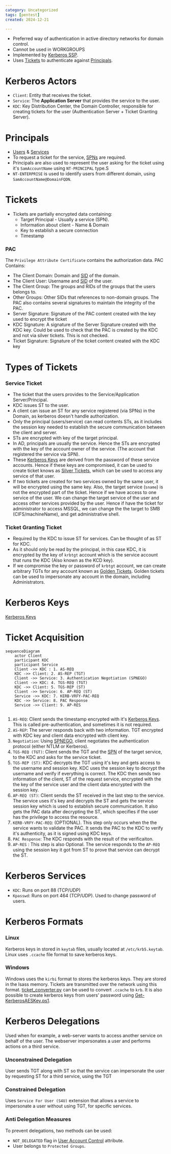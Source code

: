```yaml
---
category: Uncategorized
tags: [pentest]
created: 2024-12-21

---
```

- Preferred way of authentication in active directory networks for domain control.
- Cannot be used in WORKGROUPS
- Implemented by [Kerberos SSP](Authentication.md#Kerberos%20SSP).
- Uses [Tickets](#Tickets) to authenticate against [Principals](#Principals).

# Kerberos Actors
- `Client`: Entity that receives the ticket.
- `Service`: The __Application Server__ that provides the service to the user.
- `KDC`: Key Distribution Center, the Domain Controller, responsible for creating tickets for the user (Authentication Server + Ticket Granting Server).

# Principals
- [Users](TechLexicon/Penetration%20Testing/Exploitation/Active%20Directory/AD%20Concepts/Users.md) & [Services](TechLexicon/Penetration%20Testing/Exploitation/Active%20Directory/AD%20Concepts/Services.md)
- To request a ticket for the service, [SPNs](TechLexicon/Penetration%20Testing/Exploitation/Active%20Directory/AD%20Concepts/Services.md#SPN) are required.
- Principals are also used to represent the user asking for the ticket using it's `SamAccountName` using `NT-PRINCIPAL` type.S
- `NT-ENTERPRISE` is used to identify users from different domain, using `SamAccountName@DomainFQDN`.

# Tickets
- Tickets are partially encrypted data containing:
	- Target Principal - Usually a service (SPN).
	- Information about client - Name & Domain
	- Key to establish a secure connection
	- Timestamp
 
### PAC
The `Privilege Attribute Certificate` contains the authorization data.
PAC Contains:
- The Client Domain: Domain and [SID](../../Windows/Windows%20Internals/Uncategorized/SID.md) of the domain.
- The Client User: Username and [SID](../../Windows/Windows%20Internals/Uncategorized/SID.md) of the user.
- The Client Group: The groups and RIDs of the groups that the users belongs to.
- Other Groups: Other SIDs that references to non-domain groups. 
The PAC also contains several signatures to maintain the integrity of the PAC.
- Server Signature: Signature of the PAC content created with the key used to encrypt the ticket
- KDC Signature: A signature of the Server Signature created with the KDC key. Could be used to check that the PAC is created by the KDC and not via silver tickets. This is not checked.
- Ticket Signature: Signature of the ticket content created with the KDC key

# Types of Tickets

### Service Ticket
- The ticket that the users provides to the Service/Application Server/Principal.
- KDC issues ST to the user.
- A client can issue an ST for any service registered (via SPNs) in the Domain, as kerberos doesn't handle authorization.
- Only the principal (users/service) can read contents STs, as it includes the session key needed to establish the secure communication between the client and server. 
- STs are encrypted with key of the target principal.
- In AD, principals are usually the service. Hence the STs are encrypted with the key of the account owner of the service. (The account that registered the service via SPN).
- These [Kerberos Keys](TechLexicon/Penetration%20Testing/Exploitation/Active%20Directory/AD%20Concepts/Users.md#Kerberos%20Keys) are derived from the password of these service accounts. Hence if these keys are compromised, it can be used to create ticket knows as [Silver Tickets](Silver%20Tickets.md), which can be used to access any service of that user.
- If two tickets are created for two services owned by the same user, it will be encrypted using the same key. Also, the target service (`sname`) is not the encrypted part of the ticket. Hence if we have access to one service of the user. We can change the target service of the user and access other services provided by the user. Hence if have the ticket for administrator to access MSSQL, we can change the the target to SMB (CIFS/machineName), and get administrative shell.

### Ticket Granting Ticket
- Required by the KDC to issue ST for services. Can be thought of as ST for KDC.
- As it should only be read by the principal, in this case KDC, it is encrypted by the key of `krbtgt` account which is the service account that runs the KDC (Also known as the KCD key).
- If we compromise the key or password of `krbtgt` account, we can create arbitrary TGTs for any account known as [Golden Tickets](Golden%20Tickets.md). Golden tickets can be used to impersonate any account in the domain, including Administrators.

# Kerberos Keys
[Kerberos Keys](TechLexicon/Penetration%20Testing/Exploitation/Active%20Directory/AD%20Concepts/Users.md#Kerberos%20Keys)
# Ticket Acquisition
```mermaid
sequenceDiagram
	actor Client
	participant KDC
	participant Service
	Client ->> KDC : 1. AS-REQ
	KDC ->> Client: 2. AS-REP (TGT)
	Client ->> Service: 3. Authentication Negotiation (SPNEGO)
	Client ->> KDC: 4. TGS-REQ (TGT)
	KDC ->> Client: 5. TGS-REP (ST)
	Client ->> Service: 6. AP-REQ (ST)
	Service ->> KDC: 7. KERB-VRFY-PAC-REQ
	KDC ->> Service: 8. PAC Response
	Service ->> Client: 9. AP-RES
	
```
1. `AS-REQ`: Client sends the timestamp encrypted with it's [Kerberos Keys](TechLexicon/Penetration%20Testing/Exploitation/Active%20Directory/AD%20Concepts/Users.md#Kerberos%20Keys). This is called pre-authentication, and sometimes it is not required.
2. `AS-REP`: The server responds back with two information. TGT encrypted with KDC key and client data encrypted with client key.
3. `Negotiation`: Using [SPNEGO](Authentication.md#SPNEGO), client negotiates the authentication protocol (either NTLM or Kerberos).
4. `TGS-REQ (TGT)`: Client sends the TGT and the [SPN](TechLexicon/Penetration%20Testing/Exploitation/Active%20Directory/AD%20Concepts/Services.md#SPN) of the target service, to the KDC and asks for the service ticket.
5. `TGS-REP (ST)`: KDC decrypts the TGT using it's key and gets access to the username and session key. KDC uses the session key to decrypt the username and verify if everything is correct. The KDC then sends two information of the client, ST of the request service, encrypted with the the key of the service user and the client data encrypted with the session key.
6. `AP-REQ (ST)`: Client sends the ST received in the last step to the service. The service uses it's key and decrypts the ST and gets the service session key which is used to establish secure communication. It also gets the PAC data after decrypting the ST, which specifies if the user has the privilege to access the resource. 
7. `KERB-VRFY-PAC-REQ`: (OPTIONAL). This step only occurs when the the service wants to validate the PAC. It sends the PAC to the KDC to verify it's authenticity, as it is signed using KDC keys.
8. `PAC Response`: The KDC responds with the result of the verificaiton.
9. `AP-RES` : This step is also Optional. The service responds to the `AP-REQ` using the session key it got from ST to prove that service can decrypt the ST.

# Kerberos Services
- `KDC`: Runs on port 88 (TCP/UDP)
- `Kpasswd`: Runs on port 464 (TCP/UDP). Used to change password of users. 

# Kerberos Formats
### Linux
Kerberos keys in stored in `keytab` files, usually located at `/etc/krb5.keytab`. Linux uses `.ccache` file format to save kerberos keys. 
### Windows
Windows uses the `kirbi` format to stores the kerberos keys. They are stored in the lsass memory. Tickets are transmitted over the network using this format. [ticket_converter.py](https://github.com/Zer1t0/ticket_converter) can be used to convert `.ccache` to `krb`.
It is also possible to create kerberos keys from users' password using [Get-KerberosAESKey.ps1](https://gist.github.com/Kevin-Robertson/9e0f8bfdbf4c1e694e6ff4197f0a4372).

# Kerberos Delegations
Used when for example, a web-server wants to access another service on behalf of the user. The webserver impersonates a user and performs actions on a third service.
### Unconstrained Delegation
User sends TGT along with ST so that the service can impersonate the user by requesting ST for a third service, using the TGT
### Constrained Delegation
Uses `Service For User (S4U)` extension that allows a service to impersonate a user without using TGT, for specific services.

### Anti Delegation Measures
To prevent delegations, two methods can be used:
- `NOT_DELEGATED` flag in [User Account Control](TechLexicon/Penetration%20Testing/Exploitation/Active%20Directory/AD%20Concepts/Users.md#User%20Account%20Control) attribute.
- User belongs to `Protected Groups`.

